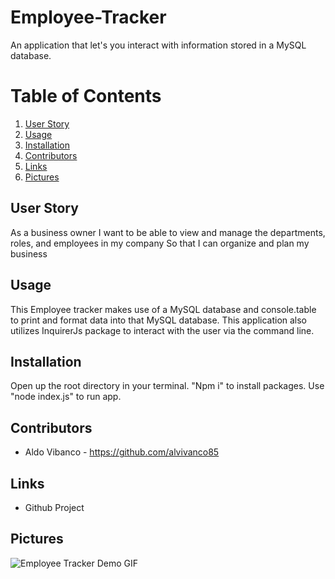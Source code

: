# Employee-Tracker

An application that let's you interact with information stored in a MySQL database. 

# Table of Contents
1. [User Story](#User-Story)
2. [Usage](#Usage)
3. [Installation](#Installation)
4. [Contributors](#Contributors)
5. [Links](#Links)
6. [Pictures](#Pictures)


## User Story

As a business owner
I want to be able to view and manage the departments, roles, and employees in my company
So that I can organize and plan my business


## Usage

This Employee tracker makes use of a MySQL database and console.table to print and format data into that MySQL database. This application also utilizes InquirerJs package to interact with the user via the command line. 

## Installation

Open up the root directory in your terminal. "Npm i" to install packages. Use "node index.js" to run app. 

## Contributors
* Aldo Vibanco - https://github.com/alvivanco85

## Links
* Github Project

## Pictures
![Employee Tracker Demo GIF](https://github.com/alvivanco85/Employee_Tracker/blob/master/Employee_Directroy.gif)
